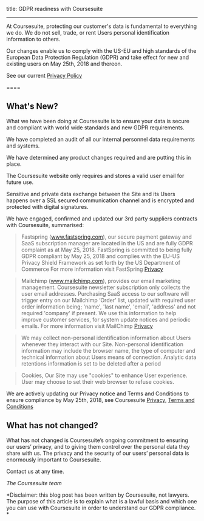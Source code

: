 title: GDPR readiness with Coursesuite

----

At Coursesuite, protecting our customer's data is fundamental to everything we do. We do not sell, trade, or rent Users personal identification information to others.
  
Our changes enable us to comply with the US-EU and high standards of the European Data Protection Regulation (GDPR) and take effect for new and existing users on May 25th, 2018 and thereon.

See our current [Privacy Policy](https://www.Coursesuite.ninja/content/privacy)



====

## What's New?

What we have been doing at Coursesuite is to ensure your data is secure and compliant with world wide standards and new GDPR requirements.

We have completed an audit of all our internal personnel data requirements and systems.

We have determined any product changes required and are putting this in place.

The Coursesuite website only requires and stores a valid user email for future use.  

Sensitive and private data exchange between the Site and its Users happens over a SSL secured communication channel and is encrypted and protected with digital signatures.

We have engaged, confirmed and updated our 3rd party suppliers contracts with Coursesuite, summarised:

> Fastspring (www.fastspring.com), our secure payment gateway and SaaS subscription manager are located in the US and are fully GDPR complaint as at May 25, 2018. FastSpring is committed to being fully GDPR compliant by May 25, 2018 and complies with the EU-US Privacy Shield Framework as set forth by the US Department of Commerce
For more information visit FastSpring [Privacy](https://fastspring.com/privacy/)

> Mailchimp (www.mailchimp.com), provides our email marketing management. Coursesuite newsletter subscription only collects the user email addresses. Purchasing SaaS access to our software will trigger entry on our Mailchimp ‘Order’ list, updated with required user order information being; 'name', 'last name', 'email', 'address' and not required 'company' if present. We use this information to help improve customer services, for system update notices and periodic emails.
> For more information visit MailChimp [Privacy](https://mailchimp.com/legal/privacy/)
 
> We may collect non-personal identification information about Users whenever they interact with our Site. Non-personal identification information may include the browser name, the type of computer and technical information about Users means of connection. Analytic data retentions information is set to be deleted after a period  
 
> Cookies, Our Site may use "cookies" to enhance User experience. User may choose to set their web browser to refuse cookies.
 
We are actively updating our Privacy notice and Terms and Conditions to ensure compliance by May 25th, 2018, see Coursesuite  [Privacy](https://www.Coursesuite.ninja/content/privacy), [Terms and Conditions](https://www.Coursesuite.ninja/content/terms)

## What has not changed?
What has not changed is Coursesuite’s ongoing commitment to ensuring our users’ privacy, and to giving them control over the personal data they share with us. The privacy and the security of our users’ personal data is enormously important to Coursesuite. 

Contact us at any time. 

*The Coursesuite team*
 
*Disclaimer: this blog post has been written by Coursesuite, not lawyers. The purpose of this article is to explain what is a lawful basis and which one you can use with Coursesuite in order to understand our GDPR compliance. *


